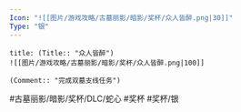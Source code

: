 ```yaml
---
Icon: "![[图片/游戏攻略/古墓丽影/暗影/奖杯/众人皆醉.png|30]]"
Type: "银"
---
```

```ad-common-silver-trophy
title: (Title:: "众人皆醉")
![[图片/游戏攻略/古墓丽影/暗影/奖杯/众人皆醉.png|100]]

(Comment:: "完成双墓支线任务")
```

#古墓丽影/暗影/奖杯/DLC/蛇心 #奖杯 #奖杯/银
